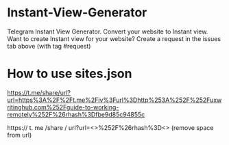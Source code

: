 # Instant-View-Generator
Telegram Instant View Generator. Convert your website to Instant view. 
Want to create Instant view for your website?
Create a request in the issues tab above (with tag #request)

# How to use sites.json
https://t.me/share/url?url=https%3A%2F%2Ft.me%2Fiv%3Furl%3Dhttp%253A%252F%252Fuxwritinghub.com%252Fguide-to-working-remotely%252F%26rhash%3Dfbe9d85c94855c


https:// t. me /share / url?url=<<ENTER BLOG URL HERE WITHOUT ANGLE BRACKETS>>%252F%26rhash%3D<<ENTER RHASH ID HERE>>
(remove space from url)
